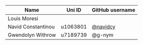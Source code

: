 | Name | Uni ID | GitHub username |
| --- | --- | --- |
| Louis Moresi |  |  |
| Navid Constantinou | u1063801 | [@navidcy](http://github.com/navidcy) |
| Gwendolyn Withrow | u7189739 | @g-nym |
